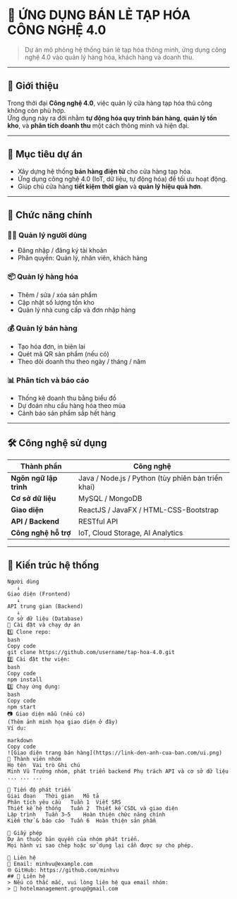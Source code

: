 # 🛒 ỨNG DỤNG BÁN LẺ TẠP HÓA CÔNG NGHỆ 4.0

> Dự án mô phỏng hệ thống bán lẻ tạp hóa thông minh, ứng dụng công nghệ 4.0 vào quản lý hàng hóa, khách hàng và doanh thu.

---

## 🚀 Giới thiệu

Trong thời đại **Công nghệ 4.0**, việc quản lý cửa hàng tạp hóa thủ công không còn phù hợp.  
Ứng dụng này ra đời nhằm **tự động hóa quy trình bán hàng**, **quản lý tồn kho**, và **phân tích doanh thu** một cách thông minh và hiện đại.

---

## 🎯 Mục tiêu dự án

- Xây dựng hệ thống **bán hàng điện tử** cho cửa hàng tạp hóa.  
- Ứng dụng công nghệ 4.0 (IoT, dữ liệu, tự động hóa) để tối ưu hoạt động.  
- Giúp chủ cửa hàng **tiết kiệm thời gian** và **quản lý hiệu quả hơn**.

---

## 🧩 Chức năng chính

### 👨‍💼 Quản lý người dùng
- Đăng nhập / đăng ký tài khoản  
- Phân quyền: Quản lý, nhân viên, khách hàng  

### 📦 Quản lý hàng hóa
- Thêm / sửa / xóa sản phẩm  
- Cập nhật số lượng tồn kho  
- Quản lý nhà cung cấp và đơn nhập hàng  

### 💰 Quản lý bán hàng
- Tạo hóa đơn, in biên lai  
- Quét mã QR sản phẩm (nếu có)  
- Theo dõi doanh thu theo ngày / tháng / năm  

### 📊 Phân tích và báo cáo
- Thống kê doanh thu bằng biểu đồ  
- Dự đoán nhu cầu hàng hóa theo mùa  
- Cảnh báo sản phẩm sắp hết hàng  

---

## 🛠️ Công nghệ sử dụng

| Thành phần | Công nghệ |
|-------------|------------|
| **Ngôn ngữ lập trình** | Java / Node.js / Python (tùy phiên bản triển khai) |
| **Cơ sở dữ liệu** | MySQL / MongoDB |
| **Giao diện** | ReactJS / JavaFX / HTML-CSS-Bootstrap |
| **API / Backend** | RESTful API |
| **Công nghệ hỗ trợ** | IoT, Cloud Storage, AI Analytics |

---

## 🧱 Kiến trúc hệ thống

```plaintext
Người dùng
   ↓
Giao diện (Frontend)
   ↓
API trung gian (Backend)
   ↓
Cơ sở dữ liệu (Database)
🧰 Cài đặt và chạy dự án
1️⃣ Clone repo:
bash
Copy code
git clone https://github.com/username/tap-hoa-4.0.git
2️⃣ Cài đặt thư viện:
bash
Copy code
npm install
3️⃣ Chạy ứng dụng:
bash
Copy code
npm start
📷 Giao diện mẫu (nếu có)
(Thêm ảnh minh họa giao diện ở đây)
Ví dụ:

markdown
Copy code
![Giao diện trang bán hàng](https://link-den-anh-cua-ban.com/ui.png)
👥 Thành viên nhóm
Họ tên	Vai trò	Ghi chú
Minh Vũ	Trưởng nhóm, phát triển backend	Phụ trách API và cơ sở dữ liệu
...	...	...

📅 Tiến độ phát triển
Giai đoạn	Thời gian	Mô tả
Phân tích yêu cầu	Tuần 1	Viết SRS
Thiết kế hệ thống	Tuần 2	Thiết kế CSDL và giao diện
Lập trình	Tuần 3–5	Hoàn thiện chức năng chính
Kiểm thử & báo cáo	Tuần 6	Hoàn thiện sản phẩm

📄 Giấy phép
Dự án thuộc bản quyền của nhóm phát triển.
Mọi hành vi sao chép hoặc sử dụng lại cần được sự cho phép.

💬 Liên hệ
📧 Email: minhvu@example.com
🌐 GitHub: https://github.com/minhvu
## 📎 Liên hệ
> Nếu có thắc mắc, vui lòng liên hệ qua email nhóm:  
> 📧 hotelmanagement.group@gmail.com
